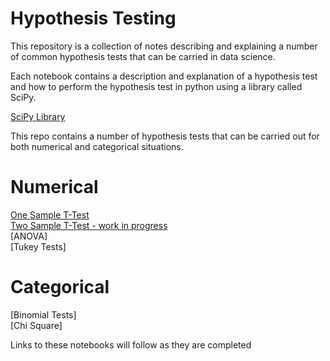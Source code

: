 # Hypothesis Testing

This repository is a collection of notes describing and explaining a number of common hypothesis tests that can be carried in data science.

Each notebook contains a description and explanation of a hypothesis test and how to perform the hypothesis test in python using a library called SciPy.

[SciPy Library](https://www.scipy.org/)

This repo contains a number of hypothesis tests that can be carried out for both numerical and categorical situations.

# Numerical
[One Sample T-Test](https://github.com/rosslogan702/hypothesis_testing_notes/blob/master/one_sample_t_tests.ipynb)  
[Two Sample T-Test - work in progress](https://github.com/rosslogan702/hypothesis_testing_notes/blob/master/two_sample_t_test.ipynb)  
[ANOVA]  
[Tukey Tests]  

# Categorical
[Binomial Tests]  
[Chi Square]  

Links to these notebooks will follow as they are completed
